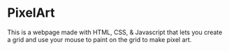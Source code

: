 # PixelArt
This is a webpage made with HTML, CSS, &amp; Javascript that lets you create a grid and use your mouse to paint on the grid to make pixel art.

